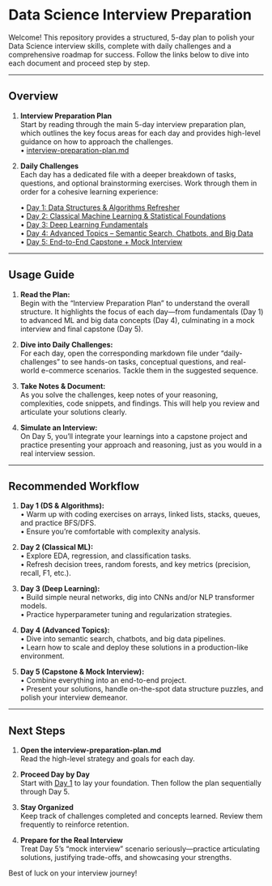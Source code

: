 # Data Science Interview Preparation

Welcome! This repository provides a structured, 5-day plan to polish your Data Science interview skills, complete with daily challenges and a comprehensive roadmap for success. Follow the links below to dive into each document and proceed step by step.

---

## Overview

1. **Interview Preparation Plan**  
   Start by reading through the main 5-day interview preparation plan, which outlines the key focus areas for each day and provides high-level guidance on how to approach the challenges.  
   • [interview-preparation-plan.md](./interview-preparation-plan.md)

2. **Daily Challenges**  
   Each day has a dedicated file with a deeper breakdown of tasks, questions, and optional brainstorming exercises. Work through them in order for a cohesive learning experience:

   • [Day 1: Data Structures & Algorithms Refresher](./daily-challenges/day1.md)  
   • [Day 2: Classical Machine Learning & Statistical Foundations](./daily-challenges/day2.md)  
   • [Day 3: Deep Learning Fundamentals](./daily-challenges/day3.md)  
   • [Day 4: Advanced Topics – Semantic Search, Chatbots, and Big Data](./daily-challenges/day4.md)  
   • [Day 5: End-to-End Capstone + Mock Interview](./daily-challenges/day5.md)

---

## Usage Guide

1. **Read the Plan:**  
   Begin with the “Interview Preparation Plan” to understand the overall structure. It highlights the focus of each day—from fundamentals (Day 1) to advanced ML and big data concepts (Day 4), culminating in a mock interview and final capstone (Day 5).

2. **Dive into Daily Challenges:**  
   For each day, open the corresponding markdown file under “daily-challenges” to see hands-on tasks, conceptual questions, and real-world e-commerce scenarios. Tackle them in the suggested sequence.

3. **Take Notes & Document:**  
   As you solve the challenges, keep notes of your reasoning, complexities, code snippets, and findings. This will help you review and articulate your solutions clearly.

4. **Simulate an Interview:**  
   On Day 5, you’ll integrate your learnings into a capstone project and practice presenting your approach and reasoning, just as you would in a real interview session.

---

## Recommended Workflow

1. **Day 1 (DS & Algorithms):**  
   • Warm up with coding exercises on arrays, linked lists, stacks, queues, and practice BFS/DFS.  
   • Ensure you’re comfortable with complexity analysis.

2. **Day 2 (Classical ML):**  
   • Explore EDA, regression, and classification tasks.  
   • Refresh decision trees, random forests, and key metrics (precision, recall, F1, etc.).

3. **Day 3 (Deep Learning):**  
   • Build simple neural networks, dig into CNNs and/or NLP transformer models.  
   • Practice hyperparameter tuning and regularization strategies.

4. **Day 4 (Advanced Topics):**  
   • Dive into semantic search, chatbots, and big data pipelines.  
   • Learn how to scale and deploy these solutions in a production-like environment.

5. **Day 5 (Capstone & Mock Interview):**  
   • Combine everything into an end-to-end project.  
   • Present your solutions, handle on-the-spot data structure puzzles, and polish your interview demeanor.

---

## Next Steps

1. **Open the interview-preparation-plan.md**  
   Read the high-level strategy and goals for each day.

2. **Proceed Day by Day**  
   Start with [Day 1](./daily-challenges/day1.md) to lay your foundation. Then follow the plan sequentially through Day 5.

3. **Stay Organized**  
   Keep track of challenges completed and concepts learned. Review them frequently to reinforce retention.

4. **Prepare for the Real Interview**  
   Treat Day 5’s “mock interview” scenario seriously—practice articulating solutions, justifying trade-offs, and showcasing your strengths.

Best of luck on your interview journey!
